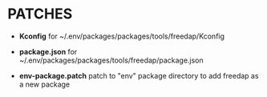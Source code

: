 # PATCHES

- **Kconfig**
for ~/.env/packages/packages/tools/freedap/Kconfig

- **package.json**
for ~/.env/packages/packages/tools/freedap/package.json

- **env-package.patch**
patch to "env" package directory to add freedap as a new package

